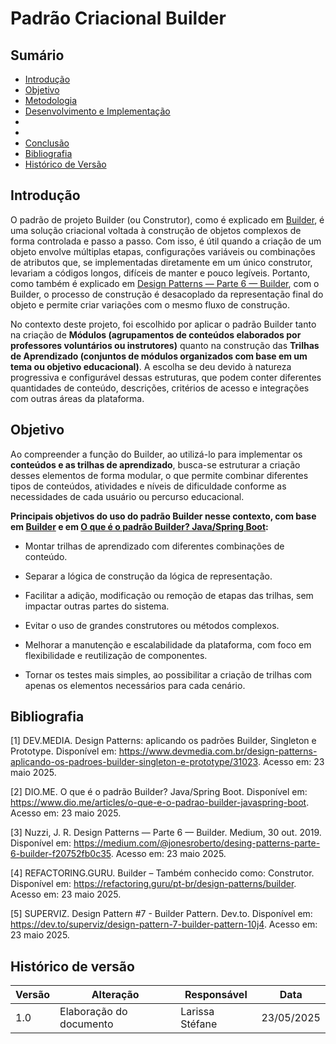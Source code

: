 # Padrão Criacional Builder


## Sumário

- [Introdução](#introdução)
- [Objetivo](#objetivo)
- [Metodologia](#metodologia)
- [Desenvolvimento e Implementação](#desenvolvimento-e-implementação)
-
-
- [Conclusão](#conclusão)
- [Bibliografia](#bibliografia)
- [Histórico de Versão](#histórico-de-versão)



## Introdução

O padrão de projeto Builder (ou Construtor), como é explicado em [Builder](https://refactoring.guru/pt-br/design-patterns/builder), é uma solução criacional voltada à construção de objetos complexos de forma controlada e passo a passo. Com isso, é útil quando a criação de um objeto envolve múltiplas etapas, configurações variáveis ou combinações de atributos que, se implementadas diretamente em um único construtor, levariam a códigos longos, difíceis de manter e pouco legíveis. Portanto, como também é explicado em [Design Patterns — Parte 6 — Builder](https://medium.com/@jonesroberto/desing-patterns-parte-6-builder-f20752fb0c35), com o Builder, o processo de construção é desacoplado da representação final do objeto e permite criar variações com o mesmo fluxo de construção.

No contexto deste projeto, foi escolhido por aplicar o padrão Builder tanto na criação de **Módulos (agrupamentos de conteúdos elaborados por professores voluntários ou instrutores)** quanto na construção das **Trilhas de Aprendizado (conjuntos de módulos organizados com base em um tema ou objetivo educacional)**. A escolha se deu devido à natureza progressiva e configurável dessas estruturas, que podem conter diferentes quantidades de conteúdo, descrições, critérios de acesso e integrações com outras áreas da plataforma. 

## Objetivo

Ao compreender a função do Builder, ao utilizá-lo para implementar os **conteúdos e as trilhas de aprendizado**, busca-se estruturar a criação desses elementos de forma modular, o que permite combinar diferentes tipos de conteúdos, atividades e níveis de dificuldade conforme as necessidades de cada usuário ou percurso educacional. 

**Principais objetivos do uso do padrão Builder nesse contexto, com base em [Builder](https://refactoring.guru/pt-br/design-patterns/builder) e em [O que é o padrão Builder? Java/Spring Boot](https://www.dio.me/articles/o-que-e-o-padrao-builder-javaspring-boot):**

- Montar trilhas de aprendizado com diferentes combinações de conteúdo.

- Separar a lógica de construção da lógica de representação.

- Facilitar a adição, modificação ou remoção de etapas das trilhas, sem impactar outras partes do sistema.

- Evitar o uso de grandes construtores ou métodos complexos.
  
- Melhorar a manutenção e escalabilidade da plataforma, com foco em flexibilidade e reutilização de componentes.

- Tornar os testes mais simples, ao possibilitar a criação de trilhas com apenas os elementos necessários para cada cenário.


## Bibliografia 

<a name="ref1"></a>
[1] DEV.MEDIA. Design Patterns: aplicando os padrões Builder, Singleton e Prototype. Disponível em: https://www.devmedia.com.br/design-patterns-aplicando-os-padroes-builder-singleton-e-prototype/31023. Acesso em: 23 maio 2025.

<a name="ref2"></a>
[2] DIO.ME. O que é o padrão Builder? Java/Spring Boot. Disponível em: https://www.dio.me/articles/o-que-e-o-padrao-builder-javaspring-boot. Acesso em: 23 maio 2025.

<a name="ref3"></a>
[3] Nuzzi, J. R. Design Patterns — Parte 6 — Builder. Medium, 30 out. 2019. Disponível em: https://medium.com/@jonesroberto/desing-patterns-parte-6-builder-f20752fb0c35. Acesso em: 23 maio 2025.

<a name="ref4"></a>
[4] REFACTORING.GURU. Builder – Também conhecido como: Construtor. Disponível em: https://refactoring.guru/pt-br/design-patterns/builder. Acesso em: 23 maio 2025.

<a name="ref5"></a>
[5] SUPERVIZ. Design Pattern #7 - Builder Pattern. Dev.to. Disponível em: https://dev.to/superviz/design-pattern-7-builder-pattern-10j4. Acesso em: 23 maio 2025.


## Histórico de versão

| Versão | Alteração | Responsável | Data |
| - | - | - | - |
| 1.0 | Elaboração do documento| Larissa Stéfane | 23/05/2025 |
